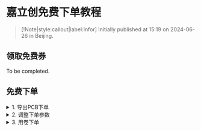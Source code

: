 # 嘉立创免费下单教程

> [!Note|style:callout|label:Infor]
Initially published at 15:19 on 2024-06-26 in Beijing.


## 领取免费券

To be completed.

## 免费下单

<details>
<summary>1. 导出PCB下单</summary>
<div class="center"><img src="https://imagebank-0.oss-cn-beijing.aliyuncs.com/VS-PicGo/嘉立创免费下单教程--2024-06-28-15-44-30.png"/></div>
<div class="center"><img src="https://imagebank-0.oss-cn-beijing.aliyuncs.com/VS-PicGo/嘉立创免费下单教程--2024-06-28-15-45-47.png"/></div>
</details>

<details>
<summary>2. 调整下单参数</summary>

`()`内为推荐值，未提及的部分默认即可。

<div class='center'>

| 参数 | 图片 |
|:-:|:-:|
 | 板子数量<br>(5片，2层)  | <div class="center"><img src="https://imagebank-0.oss-cn-beijing.aliyuncs.com/VS-PicGo/嘉立创免费下单教程--2024-06-28-15-46-46.png"/></div>  |
 | 确认生产稿<br>(不需要确认)  |  <div class="center"><img src="https://imagebank-0.oss-cn-beijing.aliyuncs.com/VS-PicGo/嘉立创免费下单教程--2024-06-28-15-47-00.png"/></div> |
 | 出货方式<br>(单片) | <div class="center"><img src="https://imagebank-0.oss-cn-beijing.aliyuncs.com/VS-PicGo/嘉立创免费下单教程--2024-06-28-16-03-31.png"/></div> |
 | 阻焊颜色<br>(绿色) | <div class="center"><img src="https://imagebank-0.oss-cn-beijing.aliyuncs.com/VS-PicGo/嘉立创免费下单教程--2024-06-28-16-03-35.png"/></div> |
 | 焊盘喷镀<br>(有铅喷锡) | <div class="center"><img src="https://imagebank-0.oss-cn-beijing.aliyuncs.com/VS-PicGo/嘉立创免费下单教程--2024-06-28-16-03-38.png"/></div><div class="center"><img src="https://imagebank-0.oss-cn-beijing.aliyuncs.com/VS-PicGo/嘉立创免费下单教程--2024-06-28-16-03-46.png"/></div> |
 | 包装要求<br>(空白盒子) | <div class="center"><img src="https://imagebank-0.oss-cn-beijing.aliyuncs.com/VS-PicGo/嘉立创免费下单教程--2024-06-28-16-03-49.png"/></div> |
 | 板上加标志<br>(图文二维码) | <div class="center"><img src="https://imagebank-0.oss-cn-beijing.aliyuncs.com/VS-PicGo/嘉立创免费下单教程--2024-06-28-16-03-53.png"/></div> |
 | 选择交期<br>(48h免费加急) | <div class="center"><img src="https://imagebank-0.oss-cn-beijing.aliyuncs.com/VS-PicGo/嘉立创免费下单教程--2024-06-28-16-03-56.png"/></div> |
 | 贴片和钢网<br>(不需要) | <div class="center"><img src="https://imagebank-0.oss-cn-beijing.aliyuncs.com/VS-PicGo/嘉立创免费下单教程--2024-06-28-16-04-01.png"/></div> |
 | 确认订单方式<br>(手动确认) | <div class="center"><img src="https://imagebank-0.oss-cn-beijing.aliyuncs.com/VS-PicGo/嘉立创免费下单教程--2024-06-28-16-04-05.png"/></div> |
 | 发货方式<br>(不一起发货) | <div class="center"><img src="https://imagebank-0.oss-cn-beijing.aliyuncs.com/VS-PicGo/嘉立创免费下单教程--2024-06-28-16-04-08.png"/></div> |
 | 发货快递选EMS<br>(EMS标快) | <div class="center"><img src="https://imagebank-0.oss-cn-beijing.aliyuncs.com/VS-PicGo/嘉立创免费下单教程--2024-06-28-16-04-11.png"/></div> |

</div>
</details>


<details>
<summary>3. 用卷下单</summary>

</details>

